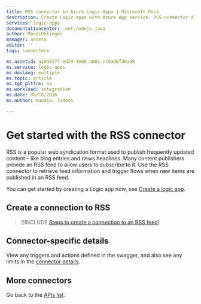 ```yaml
---
title: RSS connector in Azure Logic Apps | Microsoft Docs
description: Create Logic apps with Azure App service. RSS connector allows the users to publish and retrieve feed items. It also allows the users to trigger operations when a new item is published to the feed.
services: logic-apps
documentationcenter: .net,nodejs,java
author: MandiOhlinger
manager: anneta
editor: ''
tags: connectors

ms.assetid: a10a6277-ed29-4e68-a881-ccdad6fd0ad8
ms.service: logic-apps
ms.devlang: multiple
ms.topic: article
ms.tgt_pltfrm: na
ms.workload: integration
ms.date: 08/18/2016
ms.author: mandia; ladocs

---
```

# Get started with the RSS connector
RSS is a popular web syndication format used to publish frequently updated content – like blog entries and news headlines.  Many content publishers provide an RSS feed to allow users to subscribe to it.  Use the RSS connector to retrieve feed information and trigger flows when new items are published in an RSS feed.

You can get started by creating a Logic app now, see [Create a logic app](../logic-apps/quickstart-create-first-logic-app-workflow.md).

## Create a connection to RSS
> [!INCLUDE [Steps to create a connection to an RSS feed](../../includes/connectors-create-api-rss.md)]
> 

## Connector-specific details

View any triggers and actions defined in the swagger, and also see any limits in the [connector details](/connectors/rss/).

## More connectors
Go back to the [APIs list](apis-list.md).